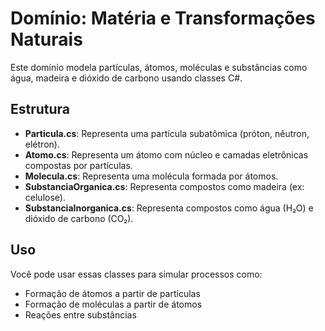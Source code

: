 # Domínio: Matéria e Transformações Naturais

Este domínio modela partículas, átomos, moléculas e substâncias como água, madeira e dióxido de carbono usando classes C#.

## Estrutura

- **Particula.cs**: Representa uma partícula subatômica (próton, nêutron, elétron).
- **Atomo.cs**: Representa um átomo com núcleo e camadas eletrônicas compostas por partículas.
- **Molecula.cs**: Representa uma molécula formada por átomos.
- **SubstanciaOrganica.cs**: Representa compostos como madeira (ex: celulose).
- **SubstanciaInorganica.cs**: Representa compostos como água (H₂O) e dióxido de carbono (CO₂).

## Uso

Você pode usar essas classes para simular processos como:

- Formação de átomos a partir de partículas
- Formação de moléculas a partir de átomos
- Reações entre substâncias